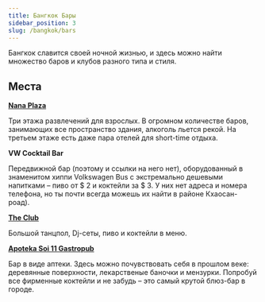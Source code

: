 ```yaml
---
title: Бангкок Бары
sidebar_position: 3
slug: /bangkok/bars
---
```


Бангкок славится своей ночной жизнью, и здесь можно найти множество баров и клубов разного типа и стиля.

## Места

[**Nana Plaza**](https://goo.gl/maps/pHDgfqRLE41Sv4ok7)

Три этажа развлечений для взрослых. В огромном количестве баров, занимающих все пространство здания, алкоголь льется рекой. На третьем этаже есть даже пара отелей для short-time отдыха.

**VW Cocktail Bar**

Передвижной бар (поэтому и ссылки на него нет), оборудованный в знаменитом хиппи Volkswagen Bus с экстремально дешевыми напитками – пиво от $ 2 и коктейли за $ 3. У них нет адреса и номера телефона, но ты почти всегда можешь их найти в районе Кхаосан-роад).

[**The Club**](https://goo.gl/maps/Gr9wYTgFkZn2YgyC9)

Большой танцпол, Dj-сеты, пиво и коктейли в меню.

[​​​​​​**​Apoteka Soi 11 Gastropub**](https://goo.gl/maps/2tvotix7aw9bNRt97)

Бар в виде аптеки. Здесь можно почувствовать себя в прошлом веке: деревянные поверхности, лекарственые баночки и мензурки. Попробуй все фирменные коктейли и не забудь – это самый крутой блюз-бар в городе.
